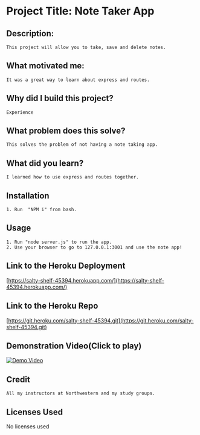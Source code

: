 
# Project Title: Note Taker App
## Description:
    This project will allow you to take, save and delete notes.
## What motivated me:
    It was a great way to learn about express and routes.
## Why did I build this project?
    Experience
## What problem does this solve?
    This solves the problem of not having a note taking app.
## What did you learn?
    I learned how to use express and routes together.
## Installation
    1. Run  "NPM i" from bash. 
## Usage
    1. Run "node server.js" to run the app.  
    2. Use your browser to go to 127.0.0.1:3001 and use the note app!
## Link to the Heroku Deployment
[https://salty-shelf-45394.herokuapp.com/](https://salty-shelf-45394.herokuapp.com/)
## Link to the Heroku Repo
[https://git.heroku.com/salty-shelf-45394.git](https://git.heroku.com/salty-shelf-45394.git)
## Demonstration Video(Click to play)
[![Demo Video](https://img.youtube.com/vi/c-Dz0wWCEK0/0.jpg)](https://www.youtube.com/watch?v=c-Dz0wWCEK0)
## Credit
    All my instructors at Northwestern and my study groups.
## Licenses Used
No licenses used
